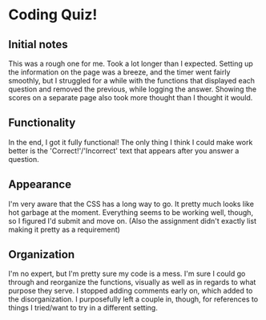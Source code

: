 # Coding Quiz!

## Initial notes
This was a rough one for me. Took a lot longer than I expected. Setting up the information on the page was a breeze, and the timer went fairly smoothly, but I struggled for a while with the functions that displayed each question and removed the previous, while logging the answer. Showing the scores on a separate page also took more thought than I thought it would.

## Functionality
In the end, I got it fully functional! The only thing I think I could make work better is the 'Correct!'/'Incorrect' text that appears after you answer a question.

## Appearance
I'm very aware that the CSS has a long way to go. It pretty much looks like hot garbage at the moment. Everything seems to be working well, though, so I figured I'd submit and move on. (Also the assignment didn't exactly list making it pretty as a requirement)

## Organization
I'm no expert, but I'm pretty sure my code is a mess. I'm sure I could go through and reorganize the functions, visually as well as in regards to what purpose they serve. I stopped adding comments early on, which added to the disorganization. I purposefully left a couple in, though, for references to things I tried/want to try in a different setting.
